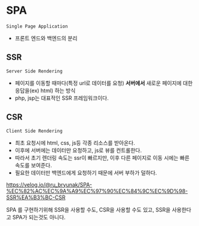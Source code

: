 # SPA

`Single Page Application`

- 프론트 엔드와 백엔드의 분리



## SSR

`Server Side Rendering`

- 페이지를 이동할 때마다(특정 url로 데이터를 요청) **서버에서** 새로운 페이지에 대한 응답을(ex) html) 하는 방식
- php, jsp는 대표적인 SSR 프레임워크이다.



## CSR

`Client Side Rendering`

- 최초 요청시에 html, css, js등 각종 리소스를 받아온다.
- 이후에 서버에는 데이터만 요청하고, js로 뷰를 컨트롤한다.
- 따라서 초기 렌더링 속도는 ssr이 빠르지만, 이후 다른 페이지로 이동 시에는 빠른 속도를 보여준다.
- 필요한 데이터만 백엔드에게 요청하기 때문에 서버 부하가 덜하다.





https://velog.io/@ru_bryunak/SPA-%EC%82%AC%EC%9A%A9%EC%97%90%EC%84%9C%EC%9D%98-SSR%EA%B3%BC-CSR



SPA 를 구현하기위해 SSR을 사용할 수도, CSR을 사용할 수도 있고, SSR을 사용한다고 SPA가 되는것도 아니다.